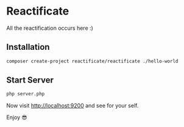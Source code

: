 # Reactificate

All the reactification occurs here :)

## Installation

```bash
composer create-project reactificate/reactificate ./hello-world
```

## Start Server
```bash
php server.php
```
Now visit [http://localhost:9200](http://localhost:9200) and see for your self.

Enjoy 😎